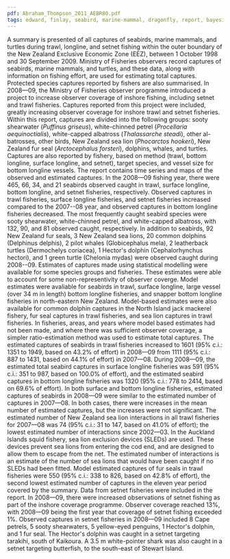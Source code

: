 ```yaml
---
pdf: Abraham_Thompson_2011_AEBR80.pdf
tags: edward, finlay, seabird, marine-mammal, dragonfly, report, bayesian
---
```

A summary is presented of all captures of seabirds, marine mammals, and turtles during trawl, longline, and setnet fishing within the outer boundary of the New Zealand Exclusive Economic Zone (EEZ), between 1 October 1998 and 30 September 2009. Ministry of Fisheries observers record captures of seabirds, marine mammals, and turtles, and these data, along with information on fishing effort, are used for estimating total captures. Protected species captures reported by fishers are also summarised. In 2008—09, the Ministry of Fisheries observer programme introduced a project to increase observer coverage of inshore fishing, including setnet and trawl fisheries. Captures reported from this project were included, greatly increasing observer coverage for inshore trawl and setnet fisheries. Within this report, captures are divided into the following groups: sooty shearwater (*Puffinus griseus*), white-chinned petrel (*Procellaria aequinoctialis*), white-capped albatross (*Thalassarche steadi*), other al- batrosses, other birds, New Zealand sea lion (*Phocarctos hookeri*), New Zealand fur seal (*Arctocephalus forsteri*), dolphins, whales, and turtles. Captures are also reported by fishery, based on method (trawl, bottom longline, surface longline, and setnet), target species, and vessel size for bottom longline vessels. The report contains time series and maps of the observed and estimated captures. In the 2008—09 fishing year, there were 465, 66, 34, and 21 seabirds observed caught in trawl, surface longline, bottom longline, and setnet fisheries, respectively. Observed captures in trawl fisheries, surface longline fisheries, and setnet fisheries increased compared to the 2007--08 year, and observed captures in bottom longline fisheries decreased. The most frequently caught seabird species were sooty shearwater, white-chinned petrel, and white-capped albatross, with 132, 90, and 81 observed caught, respectively. In addition to seabirds, 92 New Zealand fur seals, 3 New Zealand sea lions, 20 common dolphins (Delphinus delphis), 2 pilot whales (Globicephalus mela), 2 leatherback turtles (Dermochelys coriacea), 1 Hector's dolphin (Cephalorhynchus hectori), and 1 green turtle (Chelonia mydas) were observed caught during 2008--09. Estimates of captures made using statistical modelling were available for some species groups and fisheries. These estimates were able to account for some non-representivity of observer coverge. Model estimates were avaliable for seabirds in trawl, surface longline, large vessel (over 34 m in length) bottom longline fisheries, and snapper bottom longline fisheries in north-eastern New Zealand. Model-based estimates were also available for common dolphin captures in the North Island jack mackerel fishery, fur seal captures in trawl fisheries, and sea lion captures in trawl fisheries. In fisheries, areas, and years where model based estimates had not been made, and where there was sufficient observer coverage, a simpler ratio-estimation method was used to estimate total captures. The estimated captures of seabirds in trawl fisheries increased to 1601 (95% c.i.: 1351 to 1949, based on 43.2% of effort) in 2008—09 from 1111 (95% c.i.: 887 to 1431, based on 44.1% of effort) in 2007—08. During 2008—09, the estimated total seabird captures in surface longline fisheries was 591 (95% c.i.: 351 to 987, based on 100.0% of effort), and the estimated seabird captures in bottom longline fisheries was 1320 (95% c.i.: 778 to 2414, based on 69.6% of effort). In both surface and bottom longline fisheries, estimated captures of seabirds in 2008—09 were similar to the estimated number of captures in 2007—08. In both cases, there were increases in the mean number of estimated captures, but the increases were not significant. The estimated number of New Zealand sea lion interactions in all trawl fisheries for 2007—08 was 74 (95% c.i.: 31 to 147, based on 41.0% of effort); the lowest estimated number of interactions since 2002—03. In the Auckland Islands squid fishery, sea lion exclusion devices (SLEDs) are used. These devices prevent sea lions from entering the cod end, and are designed to allow them to escape from the net. The estimated number of interactions is an estimate of the number of sea lions that would have been caught if no SLEDs had been fitted. Model estimated captures of fur seals in trawl fisheries were 550 (95% c.i.: 338 to 826, based on 42.8% of effort), the second lowest estimated number of captures in the eleven year period covered by the summary. Data from setnet fisheries were included in the report. In 2008—09, there were increased observations of setnet fishing as part of the inshore coverage programme. Observer coverage reached 13%, with 2008—09 being the first year that coverage of setnet fishing exceeded 1%. Observed captures in setnet fisheries in 2008—09 included 8 Cape petrels, 5 sooty shearwaters, 5 yellow-eyed penguins, 1 Hector's dolphin, and 1 fur seal. The Hector's dolphin was caught in a setnet targeting tarakihi, south of Kaikoura. A 3.5 m white-pointer shark was also caught in a setnet targeting butterfish, to the south-east of Stewart Island.
